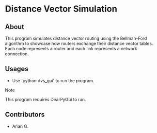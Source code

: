 # Distance Vector Simulation
## About
This program simulates distance vector routing using the Bellman-Ford <br>
algorithm to showcase how routers exchange their distance vector tables. <br>
Each node represents a router and each link represents a network connection.
## Usages
- Use 'python dvs_gui' to run the program.
> [!NOTE]
> This program requires DearPyGui to run.
## Contributors
- Arian G.
